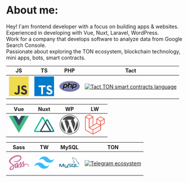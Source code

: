 # About me:

Hey! I'am frontend developer with a focus on building apps & websites.<br>
Experienced in developing with Vue, Nuxt, Laravel, WordPress.<br>
Work for a company that develops software to analyze data from Google Search Console.<br>
Passionate about exploring the TON ecosystem, blockchain technology, mini apps, bots, smart contracts.<br>

<table>
  <thead>
    <tr>
    <th>JS</th>      
    <th>TS</th>      
    <th>PHP</th>      
    <th>Tact</th>      
    </tr>
  </thead>
  <tbody>
    <tr>      
      <td>
        <a target="_blank" rel="noopener noreferrer" href="https://github.com/devicons/devicon/blob/master/icons/javascript/javascript-original.svg">
          <img src="https://github.com/devicons/devicon/raw/master/icons/javascript/javascript-original.svg" title="JavaScript" alt="JavaScript" width="55" height="55" style="max-width: 100%;">
        </a>
      </td>      
      <td>
        <a target="_blank" rel="noopener noreferrer" href="https://github.com/devicons/devicon/blob/master/icons/typescript/typescript-original.svg">
          <img src="https://github.com/devicons/devicon/blob/master/icons/typescript/typescript-original.svg" title="Typescript" alt="Typescript" width="55" height="55" style="max-width: 100%;">
        </a>
      </td>
      <td>
        <a target="_blank" rel="noopener noreferrer" href="https://github.com/devicons/devicon/blob/master/icons/php/php-original.svg">
          <img src="https://github.com/devicons/devicon/blob/master/icons/php/php-original.svg" title="PHP" alt="PHP" width="55" height="55" style="max-width: 100%;">
        </a>
      </td>
      <td>
        <a target="_blank" rel="noopener noreferrer" href="https://avatars.githubusercontent.com/u/104382459?s=200&v=4">
          <img src="https://avatars.githubusercontent.com/u/104382459?s=200&v=4" title="Tact TON smart contracts language" alt="Tact TON smart contracts language" width="55" height="55" style="max-width: 100%;">
        </a>
      </td>
    </tr>
  </tbody>
</table>

<table>
  <thead>
    <tr>
    <th>Vue</th>      
    <th>Nuxt</th>      
    <th>WP</th>      
    <th>LW</th>      
    </tr>
  </thead>
  <tbody>
    <tr>      
      <td>
        <a target="_blank" rel="noopener noreferrer" href="https://github.com/devicons/devicon/blob/master/icons/vuejs/vuejs-original.svg">
          <img src="https://github.com/devicons/devicon/blob/master/icons/vuejs/vuejs-original.svg" title="Vue" alt="Vue" width="55" height="55" style="max-width: 100%;">
        </a>
      </td>      
      <td>
        <a target="_blank" rel="noopener noreferrer" href="https://github.com/devicons/devicon/blob/master/icons/nuxtjs/nuxtjs-original.svg">
          <img src="https://github.com/devicons/devicon/blob/master/icons/nuxtjs/nuxtjs-original.svg" title="Nuxt" alt="Nuxt" width="55" height="55" style="max-width: 100%;">
        </a>
      </td>
      <td>
        <a target="_blank" rel="noopener noreferrer" href="https://github.com/devicons/devicon/blob/master/icons/wordpress/wordpress-plain.svg">
          <img src="https://github.com/devicons/devicon/blob/master/icons/wordpress/wordpress-plain.svg" title="WordPress CMS" alt="WordPress CMS" width="55" height="55" style="max-width: 100%;">
        </a>
      </td>
      <td>
        <a target="_blank" rel="noopener noreferrer" href="https://raw.githubusercontent.com/devicons/devicon/ca28c779441053191ff11710fe24a9e6c23690d6/icons/laravel/laravel-original.svg">
          <img src="https://raw.githubusercontent.com/devicons/devicon/ca28c779441053191ff11710fe24a9e6c23690d6/icons/laravel/laravel-original.svg" title="Laravel" alt="JetBrains PhpStorm" width="55" height="55" style="max-width: 100%;">
        </a>
      </td>
    </tr>
  </tbody>
</table>

<table>
  <thead>
    <tr>
    <th>Sass</th>      
    <th>TW</th>      
    <th>MySQL</th>      
    <th>TON</th>      
    </tr>
  </thead>
  <tbody>
    <tr>      
      <td>
        <a target="_blank" rel="noopener noreferrer" href="https://github.com/devicons/devicon/blob/master/icons/sass/sass-original.svg">
          <img src="https://github.com/devicons/devicon/blob/master/icons/sass/sass-original.svg" title="Sass" alt="Sass" width="55" height="55" style="max-width: 100%;">
        </a>
      </td>      
      <td>
        <a target="_blank" rel="noopener noreferrer" href="https://github.com/devicons/devicon/blob/master/icons/tailwindcss/tailwindcss-original.svg">
          <img src="https://github.com/devicons/devicon/blob/master/icons/tailwindcss/tailwindcss-original.svg" title="Tailwind" alt="Tailwind" width="55" height="55" style="max-width: 100%;">
        </a>
      </td>
      <td>
        <a target="_blank" rel="noopener noreferrer" href="https://github.com/devicons/devicon/blob/master/icons/mysql/mysql-plain-wordmark.svg">
          <img src="https://github.com/devicons/devicon/blob/master/icons/mysql/mysql-plain-wordmark.svg" title="MySQL" alt="MySQL" width="55" height="55" style="max-width: 100%;">
        </a>
      </td>
      <td>
        <a target="_blank" rel="noopener noreferrer" href="https://cryptologos.cc/logos/toncoin-ton-logo.png?v=032">
          <img src="https://cryptologos.cc/logos/toncoin-ton-logo.png?v=032" title="Telegram ecosystem" alt="Telegram ecosystem" width="55" height="55" style="max-width: 100%;">
        </a>
      </td>
    </tr>
  </tbody>
</table>
